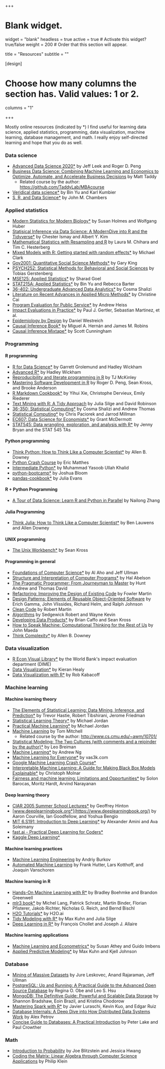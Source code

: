 +++
# Blank widget.
widget = "blank"
headless = true
active = true  # Activate this widget? true/false
weight = 200  # Order that this section will appear.

title = "Resources"
subtitle = ""

[design]
  # Choose how many columns the section has. Valid values: 1 or 2.
  columns = "1"

+++

Mostly online resources (indicated by *) I find useful for learning data science, applied statistics, programming, data visualization, machine learning, database management, and math. I really enjoy self-directed learning and hope that you do as well.

### Data science 

- [Advanced Data Science 2020*](http://jtleek.com/ads2020/) by Jeff Leek and Roger D. Peng 
- [Business Data Science: Combining Machine Learning and Economics to Optimize, Automate, and Accelerate Business Decisions](https://www.amazon.com/Business-Data-Science-Combining-Accelerate/dp/1260452778) by Matt Taddy 
  - Related course by the author: https://github.com/TaddyLab/MBAcourse
- [Veridical data science*](https://bids.berkeley.edu/sites/default/files/2020-0213-yu-kumbier-veridical-data-science-plus-qnas.pdf) by Bin Yu and Karl Kumbier
- [S, R, and Data Science*](https://journal.r-project.org/archive/2020/RJ-2020-028/RJ-2020-028.pdf) by John M. Chambers 

### Applied statistics 

- [Modern Statistics for Modern Biology*](https://www.huber.embl.de/msmb/) by Susan Holmes and Wolfgang Huber
- [Statisical Inference via Data Science: A ModernDive into R and the Tidyverse*](https://moderndive.com/) by Chester Ismay and Albert Y. Kim
- [Mathematical Statistics with Resampling and R](https://www.amazon.com/Mathematical-Statistics-Resampling-Laura-Chihara/dp/1118029852) by Laura M. Chihara and Tim C. Hesterberg 
- [Mixed Models with R: Getting started with random effects*](https://m-clark.github.io/mixed-models-with-R/) by Michael Clark 
- [Gov2001: Quantitative Social Science Methods*](https://www.youtube.com/playlist?list=PL0n492lUg2sgSevEQ3bLilGbFph4l92gH) by Gary King 
- [PSYCH252: Statistical Methods for Behavioral and Social Sciences](https://psych252.github.io/psych252book/) by Tobias Gerstenberg
- [MSE125: Applied Statistics*](https://5harad.com/mse125/) by Sharad Goel 
- [STAT215A: Applied Statistics*](https://github.com/rlbarter/STAT-215A-Fall-2017) by Bin Yu and Rebecca Barter
- [36-402: Undergraduate Advanced Data Analytics*](http://www.stat.cmu.edu/~cshalizi/uADA/17/) by Cosma Shalizi
- [Literature on Recent Advances in
Applied Micro Methods*](https://christinecai.github.io/PublicGoods/applied_micro_methods.pdf) by Christine Cai
- [Program Evaluation for Public Service*](https://evalsp20.classes.andrewheiss.com/) by Andrew Heiss
- [Impact Evaluations in Practice*](https://www.worldbank.org/en/programs/sief-trust-fund/publication/impact-evaluation-in-practice) by Paul J. Gertler, Sebastian Martinez, et al.
- [Epidemiology by Design](https://www.amazon.com/dp/B07YYHG2XS/ref=dp-kindle-redirect?_encoding=UTF8&btkr=1) by Daniel Westreich 
- [Causal Inference Book*](https://cdn1.sph.harvard.edu/wp-content/uploads/sites/1268/2020/11/ciwhatif_hernanrobins_23nov20.pdf) by Miguel A. Hernán and James M. Robins
- [Causal Inference Mixtape*](https://scunning.com/cunningham_mixtape.pdf) by Scott Cunningham

### Programming 

#### R programming 

- [R for Data Science*](https://r4ds.had.co.nz/) by Garrett Grolemund and Hadley Wickham 
- [Advanced R*](https://adv-r.hadley.nz/) by Hadley Wickham 
- [Reproducibility and literate programming in R](https://exeter-data-analytics.github.io/LitProg/index.html) by TJ McKinley
- [Mastering Software Development in R](https://leanpub.com/msdr) by Roger D. Peng, Sean Kross, and Brooke Anderson
- [R Markdown Cookbook*](https://bookdown.org/yihui/rmarkdown-cookbook/) by Yihui Xie, Christophe Dervieux, Emily Riederer
- [Text Mining with R: A Tidy Approach](https://www.tidytextmining.com/) by Julia Silge and David Robinson
- [36-350: Statistical Computing*](http://www.stat.cmu.edu/~cshalizi/statcomp/14/) by Cosma Shalizi and Andrew Thomas
- [Statistical Computing*](https://statistics.berkeley.edu/computing/training/tutorials) by Chris Paciorek and Jarrod Millman
- [EC607: Data Science for Economists*](https://github.com/uo-ec607/lectures#data-science-for-economists) by Grant McDermott 
- [STAT545: Data wrangling, exploration, and analysis with R*](https://stat545.com/) by Jenny Bryan and the STAT 545 TAs

#### Python programming 

- [Think Python: How to Think Like a Computer Scientist*](http://www.greenteapress.com/thinkpython/html/) by Allen B. Downey
- [Python Crash Course](https://www.amazon.com/Python-Crash-Course-Hands-Project-Based/dp/1593276036) by Eric Matthes 
- [Intermediate Python*](https://book.pythontips.com/en/latest/index.html) by Muhammad Yasoob Ullah Khalid
- [python-bootcamp*](https://github.com/profjsb/python-bootcamp/tree/master/Lectures) by Joshua Bloom 
- [pandas-cookbook*](https://github.com/jvns/pandas-cookbook) by Julia Evans 

#### R + Python Programming 

- [A Tour of Data Science: Learn R and Python in Parallel](https://www.amazon.com/Tour-Data-Science-Parallel-Chapman-ebook/dp/B08KGY4BCH/ref=sr_1_1?dchild=1&qid=1605946223&refinements=p_27%3ANailong+Zhang&s=digital-text&sr=1-1&text=Nailong+Zhang) by Nailong Zhang 

#### Julia Programming 

- [Think Julia: How to Think Like a Computer Scientist*](https://benlauwens.github.io/ThinkJulia.jl/latest/book.html) by Ben Lauwens and Allen Downey


#### UNIX programming 

- [The Unix Workbench*](https://seankross.com/the-unix-workbench/) by Sean Kross

#### Programming in general 

- [Foundations of Computer Science*](http://infolab.stanford.edu/~ullman/focs.html) by Al Aho and Jeff Ullman
- [Structure and Interpretation of Computer Programs*](https://mitpress.mit.edu/sites/default/files/sicp/full-text/book/book.html) by Hal Abelson
- [The Pragmatic Programmer: From Journeyman to Master](https://www.amazon.com/gp/product/B003GCTQAE/ref=ppx_yo_dt_b_search_asin_title?ie=UTF8&psc=1) by Hunt Andrew and Thomas David 
- [Refactoring: Improving the Design of Existing Code](https://www.amazon.com/gp/product/B07LCM8RG2/ref=ppx_yo_dt_b_d_asin_title_o09?ie=UTF8&psc=1) by Fowler Martin
- [Design Patterns: Elements of Reusable Object-Oriented Software](https://www.amazon.com/Design-Patterns-Elements-Reusable-Object-Oriented/dp/0201633612) by Erich Gamma, John Vlissides, Richard Helm, and Ralph Johnson
- [Clean Code](https://www.amazon.com/Clean-Code-Handbook-Software-Craftsmanship/dp/0132350882/ref=pd_lpo_14_t_2/134-5386548-7071867?_encoding=UTF8&pd_rd_i=0132350882&pd_rd_r=fe997b88-1bf4-4f56-b7a1-2e1dc642545d&pd_rd_w=Kqtep&pd_rd_wg=JDFc9&pf_rd_p=7b36d496-f366-4631-94d3-61b87b52511b&pf_rd_r=3X94WM846DV6WY8J15AZ&psc=1&refRID=3X94WM846DV6WY8J15AZ) by Robert Martin
- [Algorithms](https://www.amazon.com/Algorithms-4th-Robert-Sedgewick-dp-032157351X/dp/032157351X/ref=mt_other?_encoding=UTF8&me=&qid=) by Sedgewick Robert and Wayne Kevin
- [Developing Data Products*](https://leanpub.com/ddp) by Brian Caffo and Sean Kross
- [How to Speak Machine: Computational Thinking for the Rest of Us](https://www.amazon.com/dp/B07PCLSQ6K/ref=dp-kindle-redirect?_encoding=UTF8&btkr=1) by John Maeda 
- [Think Complexity*](http://greenteapress.com/complexity/thinkcomplexity.pdf) by Allen B. Downey

### Data visualization

- [R Econ Visual Library*](https://worldbank.github.io/r-econ-visual-library/) by the World Bank's impact evaluation department (DIME) 
- [Data Visualization*](https://socviz.co/) by Kieran Healy 
- [Data Visualization with R*](https://rkabacoff.github.io/datavis/) by Rob Kabacoff

### Machine learning 

#### Machine learning theory 

- [The Elements of Statistical Learning: Data Mining, Inference, and Prediction*](https://web.stanford.edu/~hastie/ElemStatLearn/) by Trevor Hastie, Robert Tibshirani, Jerome Friedman
- [Statistical Learning Theory*](https://people.eecs.berkeley.edu/~jordan/courses/281B-spring04/) by Michael Jordan
- [Practical Machine Learning*](https://people.eecs.berkeley.edu/~jordan/courses/294-fall09/) by Michael Jordan
- [Machine Learning](http://www.cs.cmu.edu/afs/cs.cmu.edu/user/mitchell/ftp/mlbook.html) by Tom Mitchell
  - Related course by the author: http://www.cs.cmu.edu/~awm/10701/
- [Statistical Modeling: The Two Cultures (with comments and a rejoinder by the author)*](https://projecteuclid.org/euclid.ss/1009213726) by Leo Breiman
- [Machine Learning*](https://www.coursera.org/courses?query=machine%20learning%20andrew%20ng) by Andrew Ng
- [Machine Learning for Everyone*](https://vas3k.com/blog/machine_learning/) by vas3k.com
- [Google Machine Learning Crash Course*](https://developers.google.com/machine-learning/crash-course/)
- [Interpretable Machine Learning: A Guide for Making Black Box Models Explainable*](https://christophm.github.io/interpretable-ml-book/) by Christoph Molnar
- [Fairness and machine learning: Limitations and Opportunities*](https://fairmlbook.org/) by Solon Barocas, Moritz Hardt, Arvind Narayanan

#### Deep learning theory 

- [CIAR 2005 Summer School Lectures*](http://www.cs.toronto.edu/~hinton/sstut.html) by Geoffrey Hinton
- [www.deeplearningbook.org*](https://www.deeplearningbook.org/) by Aaron Courville, Ian Goodfellow, and Yoshua Bengio
- [MIT 6.S191: Introduction to Deep Learning*](http://introtodeeplearning.com/) by Alexander Amini and Ava Soleimany
- [fast.ai - Practical Deep Learning for Coders*](https://course.fast.ai/)
- [Kaggle Deep Learning*](https://www.kaggle.com/learn/deep-learning)

#### Machine learning practices  

- [Machine Learning Engineering](https://www.amazon.com/dp/B08HKSG5X8/ref=dp-kindle-redirect?_encoding=UTF8&btkr=1) by Andriy Burkov 
- [Automated Machine Learning](https://link.springer.com/book/10.1007/978-3-030-05318-5) by Frank Hutter, Lars Kotthoff, and Joaquin Vanschoren

#### Machine learning in R

- [Hands-On Machine Learning with R*](https://bradleyboehmke.github.io/HOML/) by Bradley Boehmke and Brandon Greenwell
- [mlr3 book*](https://mlr3book.mlr-org.com/) by Michel Lang, Patrick Schratz, Martin Binder, Florian Pfisterer, Jakob Richter, Nicholas G. Reich, and Bernd Bischl
- [H2O Tutorials*](http://docs.h2o.ai/h2o-tutorials/latest-stable/index.html) by H2O.ai
- [Tidy Modeling with R*](https://www.tmwr.org/) by Max Kuhn and Julia Silge
- [Deep Learning in R*](https://www.manning.com/books/deep-learning-with-r) by François Chollet and Joseph J. Allaire

#### Machine learning applications 

- [Machine Learning and Econometrics*](https://www.aeaweb.org/conference/cont-ed/2018-webcasts) by Susan Athey and Guido Imbens
- [Applied Predictive Modeling*](http://appliedpredictivemodeling.com/) by Max Kuhn and Kjell Johnson

### Database 

- [Mining of Massive Datasets](http://www.mmds.org/) by Jure Leskovec, Anand Rajaraman, Jeff Ullman
- [PostgreSQL: Up and Running: A Practical Guide to the Advanced Open Source Database](https://www.amazon.com/gp/product/B076C4WLBP/ref=ppx_yo_dt_b_search_asin_title?ie=UTF8&psc=1) by Regina O. Obe and Leo S. Hsu
- [MongoDB: The Definitive Guide: Powerful and Scalable Data Storage](https://www.amazon.com/gp/product/B082J7DMBX/ref=ppx_yo_dt_b_d_asin_title_o03?ie=UTF8&psc=1) by Shannon Bradshaw, Eoin Brazil, and Kristina Chodorow 
- [Mastering Spark with R*](https://therinspark.com/) by Javier Luraschi, Kevin Kuo, and Edgar Ruiz
- [Database Internals: A Deep Dive into How Distributed Data Systems Work](https://www.amazon.com/Database-Internals-Deep-Distributed-Systems-ebook/dp/B07XW76VHZ/ref=sr_1_1?dchild=1&keywords=database&qid=1602085126&s=digital-text&sr=1-1) by Alex Petrov 
- [Concise Guide to Databases: A Practical Introduction](https://www.amazon.com/gp/product/B00GV38QL0/ref=ppx_yo_dt_b_d_asin_title_o04?ie=UTF8&psc=1) by Peter Lake and Paul Crowther

### Math

- [Introduction to Probability](https://drive.google.com/file/d/1VmkAAGOYCTORq1wxSQqy255qLJjTNvBI/view) by Joe Blitzstein and Jessica Hwang
- [Coding the Matrix: Linear Algebra through Computer Science Applications](https://www.amazon.com/Coding-Matrix-Algebra-Computer-Applications-ebook/dp/B00VSN9NHY/ref=msx_wsirn_v1_3/139-1288150-1994460?_encoding=UTF8&pd_rd_i=B00VSN9NHY&pd_rd_r=95c6bfb5-4fb6-4ac0-9e86-0dde2fd38ec7&pd_rd_w=7KG33&pd_rd_wg=4IUjX&pf_rd_p=77bfbfb0-a9eb-4e71-8d50-7ac5425f6fa1&pf_rd_r=V5PSVK5J3QEC09CPTB6T&psc=1&refRID=V5PSVK5J3QEC09CPTB6T) by Philip Klein 
